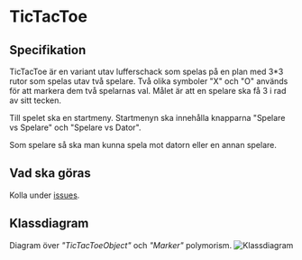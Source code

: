 # TicTacToe
## Specifikation
TicTacToe är en variant utav lufferschack som spelas på en plan med 3*3 rutor som spelas utav två spelare. 
Två olika symboler "X" och "O" används för att markera dem två spelarnas val.
Målet är att en spelare ska få 3 i rad av sitt tecken.

Till spelet ska en startmeny. Startmenyn ska innehålla knapparna "Spelare vs Spelare" och "Spelare vs Dator".

Som spelare så ska man kunna spela mot datorn eller en annan spelare.

## Vad ska göras
Kolla under [issues](https://github.com/TEINF12A/Tic-Tac-Toe/issues).

## Klassdiagram
Diagram över *"TicTacToeObject"* och *"Marker"* polymorism.
![Klassdiagram](https://raw.githubusercontent.com/TEINF12A/Tic-Tac-Toe/master/tictactoeobject-marker-uml-polymorphism.png)